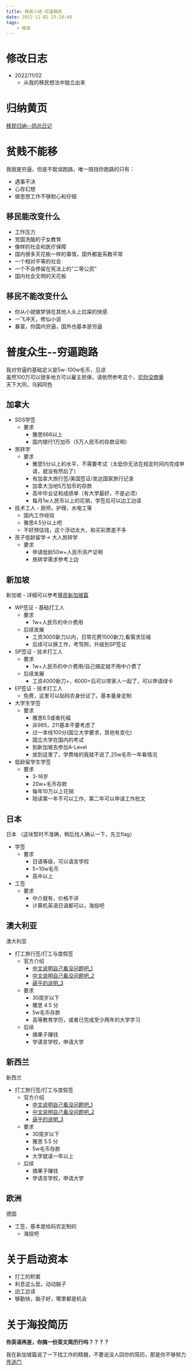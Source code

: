 ```yaml
---
title: 移民小结-穷逼移民
date: 2022-11-02 23:28:49
tags:
    - 移民
---
```

<!-- toc -->

# 修改日志
* 2022/11/02
    - 从我的移民想法中独立出来

# 归纳黄页
[移民归纳--鸽总日记](/2022/10/28/imm-geziwang-roadmap/)

# 贫贱不能移
我就是穷逼，但是不耽误跑路，唯一阻挡你跑路的只有：
- 遇事不决
- 心存幻想
- 做思想工作不够耐心和仔细

## 移民能改变什么
- 工作压力
- 党国洗脑的子女教育
- 像样的社会和医疗保障
- 国内很多天花板一样的事情，国外都是系数平常
- 一个相对平等的社会
- 一个不会停留在宪法上的”二等公民”
- 国内社会文明的天花板


## 移民不能改变什么
- 你从小就做梦骑在其他人头上拉屎的快感
- 一飞冲天，修仙小说
- 暴富，你国内穷逼，国外也基本是穷逼


# 普度众生--穷逼跑路


我对穷逼的基础定义是5w-100w毛币，见谅   
虽然100万可以很多地方可以雇主担保，请依然参考这个，[坑你没商量](https://www.youtube.com/watch?v=eh-BMQdvFNQ)  
天下大同，乌鸦同色   

## 加拿大


- SDS学签
    - 要求
        - 雅思666以上
        - 国内银行1万加币（5万人民币的存款证明）
- 旅转学
    - 要求
        - 雅思5分以上的水平，不需要考试（太低你无法在规定时间内完成申请，就没有然后了）
        - 有加拿大旅行签/美国签证/发达国家旅行记录
        - 加拿大当地5万加币的存款
        - 高中毕业证和成绩单（有大学最好，不是必须）
        - 每月1w人民币以上的花销，学签后可以边工边读
- 技术工人 - 厨师，护理，水电工等
    - 国内工作经验
    - 雅思4.5分以上吧
    - 不好预估钱，这个浮动太大，和买彩票差不多
- 孩子低龄留学-> 大人旅转学
    - 要求
        - 申请低龄50w+人民币资产证明
        - 旅转学需求参考上边  
  

## 新加坡
新加坡 - 详细可以参考[移民新加坡篇](https://vball.fun/2022/11/01/imm-sg-01/)
- WP签证 - 基础打工人
    - 要求
        - 1w+人民币的中介费用
    - 后续发展
        - 工资3000新刀以内，日常花费1500新刀,看需求压缩
        - 后续可以换工作，考驾照，升级到SP签证
- SP签证 - 技术打工人
    - 要求
        - 1w+人民币的中介费用/自己搞定就不用中介费了
    - 后续发展
        - 工资4000新刀+，6000+后可以带家人一起了，可以申请绿卡
- EP签证 - 技术打工人
    - 免费，这里可以贴码农身份证了。基本量身定制
- 大学生学签
    - 要求
        - 雅思6.5或者托福
        - 非985，211基本不要考虑了
        - 过一本线100分(国立大学要求，其他有变化)
        - 国立大学在国内的考试
        - 到新加坡去参加A-Level
        - 放到这里了，学费啥的我就不说了,25w毛币一年看情况
- 低龄留学生学签
    - 要求
        - 3-16岁
        - 20w+毛币存款
        - 每年10万以上花销
        - 陪读第一年不可以工作，第二年可以申请工作批文  
  

## 日本
日本 （这块暂时不准确，稍后找人确认一下，先立flag）
- 学签
    - 要求
        - 日语等级，可以语言学校
        - 5~10w毛币
        - 高中以上
- 工签
    - 要求
        - 中介就有，价格不详
        - 计算机英语日语都可以，海投吧   
   

## 澳大利亚
澳大利亚
- 打工旅行签/打工与度假签
    - 官方介绍
        - [中文说明自己看没问题吧_1](https://china.embassy.gov.au/bjngchinese/workandholidaysc462faqcn.html)
        - [中文说明自己看没问题吧_2](https://www.australia.cn/zh-cn/facts-and-planning/visa-and-customs/how-to-apply-for-a-work-and-holiday-visa-462.html)
        - [逼乎的说明_3](https://www.zhihu.com/question/26684027)
    - 要求
        - 30周岁以下
        - 雅思 4.5 分
        - 5w毛币存款
        - 高等教育学历，或者已完成至少两年的大学学习
    - 后续
        - 摘果子赚钱
        - 学语言学校，申请大学
    
    
## 新西兰
新西兰
- 打工旅行签/打工与度假签
    - 官方介绍
        - [中文说明自己看没问题吧_1](https://www.newzealand.com/cn/feature/working-holiday-visa-information/)
        - [中文说明自己看没问题吧_2](https://www.newzealand.com/cn/feature/working-holiday-frequently-asked-questions/)
        - [逼乎的说明_3](https://zhuanlan.zhihu.com/p/38317902)
    - 要求
        - 30周岁以下
        - 雅思 5.5 分
        - 5w毛币存款
        - 大学就读一年以上
    - 后续
        - 摘果子赚钱
        - 学语言学校，申请大学
    

## 欧洲
德国
- 工签，基本是给码农定制的
    - 海投吧


# 关于启动资本

- 打工的积累
- 利息这么低，动动脑子
- 边工边读
- 够勤快，脑子好，哪里都是机会

# 关于海投简历

**你英语再差，你搞一份英文简历行吗？？？？**

我在新加坡篇说了一下找工作的精髓，不要说没人回你的简历，那是你不够努力
[传送门](https://vball.fun/2022/11/02/imm-sg-01/#%E6%89%BE%E5%B7%A5%E4%BD%9C%E7%9A%84%E7%B2%BE%E9%AB%93)

